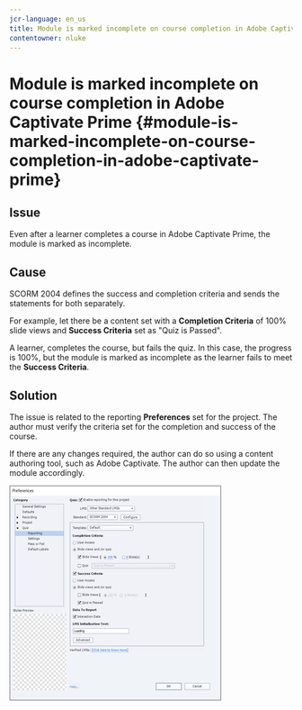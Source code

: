 ```yaml
---
jcr-language: en_us
title: Module is marked incomplete on course completion in Adobe Captivate Prime
contentowner: nluke
---
```



# Module is marked incomplete on course completion in Adobe Captivate Prime {#module-is-marked-incomplete-on-course-completion-in-adobe-captivate-prime}

## **Issue**

Even after a learner completes a course in Adobe Captivate Prime, the module is marked as incomplete.

## **Cause**

SCORM 2004 defines&nbsp;the success and completion criteria and sends the statements for both separately.

For example, let there be a content set with a&nbsp;**Completion Criteria** of 100% slide views and **Success Criteria** set as "Quiz is Passed".

A learner, completes the course, but fails the quiz. In this case, the progress is 100%,&nbsp;but the module is marked as incomplete as the learner fails to meet the **Success Criteria**.

## **Solution**

The issue is related to the reporting **Preferences** set for the project. The author must verify the criteria set for the completion and success of the course.

If there are any changes required, the author can do so using a content authoring tool, such as Adobe Captivate. The author can then update the module accordingly.

![](assets/scorm.png)

